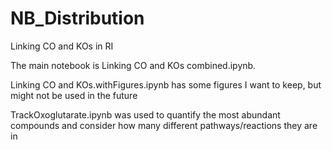 # NB_Distribution
Linking CO and KOs in RI

The main notebook is Linking CO and KOs combined.ipynb.

Linking CO and KOs.withFigures.ipynb has some figures I want to keep, but might not be used in the future

TrackOxoglutarate.ipynb was used to quantify the most abundant compounds and consider how many different pathways/reactions they are in

